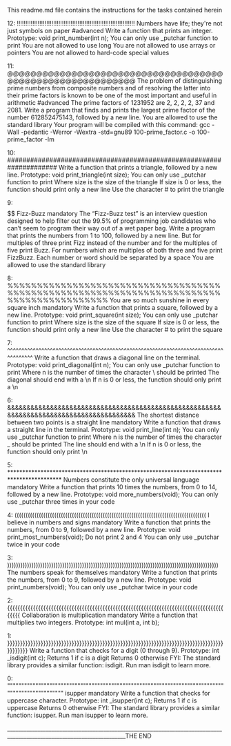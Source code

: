 This readme.md file contains the instructions for the tasks contained herein


12: !!!!!!!!!!!!!!!!!!!!!!!!!!!!!!!!!!!!!!!!!!!!!!!!!!!!!!!!!!!!!!!!!!!!
Numbers have life; they're not just symbols on paper
#advanced
Write a function that prints an integer.
Prototype: void print_number(int n);
You can only use _putchar function to print
You are not allowed to use long
You are not allowed to use arrays or pointers
You are not allowed to hard-code special values



11: @@@@@@@@@@@@@@@@@@@@@@@@@@@@@@@@@@@@@@@@@@@@@@@@@@@@@@@@@@@
The problem of distinguishing prime numbers from composite numbers and of resolving the latter into their prime factors is known to be one of the most important and useful in arithmetic
#advanced
The prime factors of 1231952 are 2, 2, 2, 2, 37 and 2081.
Write a program that finds and prints the largest prime factor of the number 612852475143, followed by a new line.
You are allowed to use the standard library
Your program will be compiled with this command: gcc -Wall -pedantic -Werror -Wextra -std=gnu89 100-prime_factor.c -o 100-prime_factor -lm




10: #####################################################################
Write a function that prints a triangle, followed by a new line.
Prototype: void print_triangle(int size);
You can only use _putchar function to print
Where size is the size of the triangle
If size is 0 or less, the function should print only a new line
Use the character # to print the triangle



9: $$$$$$$$$$$$$$$$$$$$$$$$$$$$$$$$$$$$$$$$$$$$$$$$$$$$$$$$$$$$$$$$$$$$$$$$$$$$$$
Fizz-Buzz
mandatory
The “Fizz-Buzz test” is an interview question designed to help filter out the 99.5% of programming job candidates who can’t seem to program their way out of a wet paper bag.
Write a program that prints the numbers from 1 to 100, followed by a new line. But for multiples of three print Fizz instead of the number and for the multiples of five print Buzz. For numbers which are multiples of both three and five print FizzBuzz.
Each number or word should be separated by a space
You are allowed to use the standard library


8: %%%%%%%%%%%%%%%%%%%%%%%%%%%%%%%%%%%%%%%%%%%%%%%%%%%%%%%%%%%%%%%%%%%%%%%%%%%%%%%%%%%%%%%%%
You are so much sunshine in every square inch
mandatory
Write a function that prints a square, followed by a new line.
Prototype: void print_square(int size);
You can only use _putchar function to print
Where size is the size of the square
If size is 0 or less, the function should print only a new line
Use the character # to print the square


7: ^^^^^^^^^^^^^^^^^^^^^^^^^^^^^^^^^^^^^^^^^^^^^^^^^^^^^^^^^^^^^^^^^^^^^^^^^^^^^^^^^^^^^
Write a function that draws a diagonal line on the terminal.
Prototype: void print_diagonal(int n);
You can only use _putchar function to print
Where n is the number of times the character \ should be printed
The diagonal should end with a \n
If n is 0 or less, the function should only print a \n



6: &&&&&&&&&&&&&&&&&&&&&&&&&&&&&&&&&&&&&&&&&&&&&&&&&&&&&&&&&&&&&&&&&&&&&&&&&&&&&&&&&&&&&&&&
The shortest distance between two points is a straight line
mandatory
Write a function that draws a straight line in the terminal.
Prototype: void print_line(int n);
You can only use _putchar function to print
Where n is the number of times the character _ should be printed
The line should end with a \n
If n is 0 or less, the function should only print \n




5: *****************************************************************************************
Numbers constitute the only universal language
mandatory
Write a function that prints 10 times the numbers, from 0 to 14, followed by a new line.
Prototype: void more_numbers(void);
You can only use _putchar three times in your code


4: (((((((((((((((((((((((((((((((((((((((((((((((((((((((((((((((((((((((((((((((((((((((
 I believe in numbers and signs
mandatory
Write a function that prints the numbers, from 0 to 9, followed by a new line.
Prototype: void print_most_numbers(void);
Do not print 2 and 4
You can only use _putchar twice in your code


3: ))))))))))))))))))))))))))))))))))))))))))))))))))))))))))))))))))))))))))))))))))))))))))))))))
The numbers speak for themselves
mandatory
Write a function that prints the numbers, from 0 to 9, followed by a new line.
Prototype: void print_numbers(void);
You can only use _putchar twice in your code


2: {{{{{{{{{{{{{{{{{{{{{{{{{{{{{{{{{{{{{{{{{{{{{{{{{{{{{{{{{{{{{{{{{{{{{{{{{{{{{{{{{{{{{{{{{
Collaboration is multiplication
mandatory
Write a function that multiplies two integers.
Prototype: int mul(int a, int b);

1: }}}}}}}}}}}}}}}}}}}}}}}}}}}}}}}}}}}}}}}}}}}}}}}}}}}}}}}}}}}}}}}}}}}}}}}}}}}}}}}}}}}}}}}}}}}}
Write a function that checks for a digit (0 through 9).
Prototype: int _isdigit(int c);
Returns 1 if c is a digit
Returns 0 otherwise
FYI: The standard library provides a similar function: isdigit. Run man isdigit to learn more.


0: """""""""""""""""""""""""""""""""""""""""""""""""""""""""""""""""""""""""""""""""""""""""""""""""
 isupper
mandatory
Write a function that checks for uppercase character.
Prototype: int _isupper(int c);
Returns 1 if c is uppercase
Returns 0 otherwise
FYI: The standard library provides a similar function: isupper. Run man isupper to learn more.

_________________________________________________________________________________________________________________________THE END
